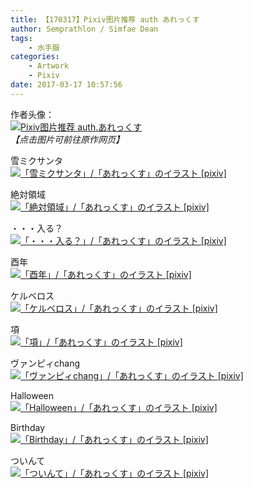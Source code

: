 ```yaml
---
title: 【170317】Pixiv图片推荐 auth あれっくす
author: Semprathlon / Simfae Dean
tags:
	- 水手服
categories:
	- Artwork
	- Pixiv
date: 2017-03-17 10:57:56
---
```

作者头像：<br />[<img src="/blog/uploads/2017/03/12158368_7fc387623116ff880f3c713738fe4766_170.jpg" alt="Pixiv图片推荐 auth.あれっくす"/>](http://www.pixiv.net/member.php?id=585981)<br /><em>【点击图片可前往原作网页】</em>

雪ミクサンタ<br />[<img width="1500" height="1500" style="display:none;" data-src="http://i3.pixiv.net/img-original/img/2016/12/25/01/01/12/60537542_p0.jpg" src="/blog/uploads/2017/03/60537542_p0.jpg" alt="「雪ミクサンタ」/「あれっくす」のイラスト [pixiv]"/><img src="/blog/uploads/2017/03/60537542_p0_master1200.jpg" alt="「雪ミクサンタ」/「あれっくす」のイラスト [pixiv]"/>](http://www.pixiv.net/member_illust.php?illust_id=60537542&amp;mode=medium)<br />
<!--more-->

絶対領域<br />[<img width="1062" height="1500" style="display:none;" data-src="http://i4.pixiv.net/img-original/img/2017/02/17/00/46/26/61493851_p0.jpg" src="/blog/uploads/2017/03/61493851_p0.jpg" alt="「絶対領域」/「あれっくす」のイラスト [pixiv]"/><img src="/blog/uploads/2017/03/61493851_p0_master1200.jpg" alt="「絶対領域」/「あれっくす」のイラスト [pixiv]"/>](http://www.pixiv.net/member_illust.php?illust_id=61493851&amp;mode=medium)<br />

・・・入る？<br />[<img width="1062" height="1500" style="display:none;" data-src="http://i2.pixiv.net/img-original/img/2017/02/02/22/58/05/61244877_p0.jpg" src="/blog/uploads/2017/03/61244877_p0.jpg" alt="「・・・入る？」/「あれっくす」のイラスト [pixiv]"/><img src="/blog/uploads/2017/03/61244877_p0_master1200.jpg" alt="「・・・入る？」/「あれっくす」のイラスト [pixiv]"/>](http://www.pixiv.net/member_illust.php?illust_id=61244877&amp;mode=medium)<br />

酉年<br />[<img width="2149" height="1800" style="display:none;" data-src="http://i4.pixiv.net/img-original/img/2017/01/15/13/43/23/60947827_p0.jpg" src="/blog/uploads/2017/03/60947827_p0.jpg" alt="「酉年」/「あれっくす」のイラスト [pixiv]"/><img src="/blog/uploads/2017/03/60947827_p0_master1200.jpg" alt="「酉年」/「あれっくす」のイラスト [pixiv]"/>](http://www.pixiv.net/member_illust.php?illust_id=60947827&amp;mode=medium)<br />

ケルベロス<br />[<img width="1062" height="1500" style="display:none;" data-src="http://i3.pixiv.net/img-original/img/2016/09/18/00/31/57/59035554_p0.jpg" src="/blog/uploads/2017/03/59035554_p0.jpg" alt="「ケルベロス」/「あれっくす」のイラスト [pixiv]"/><img src="/blog/uploads/2017/03/59035554_p0_master1200.jpg" alt="「ケルベロス」/「あれっくす」のイラスト [pixiv]"/>](http://www.pixiv.net/member_illust.php?illust_id=59035554&amp;mode=medium)<br />

項<br />[<img width="1062" height="1500" style="display:none;" data-src="http://i4.pixiv.net/img-original/img/2016/09/13/12/23/34/58959975_p0.jpg" src="/blog/uploads/2017/03/58959975_p0.jpg" alt="「項」/「あれっくす」のイラスト [pixiv]"/><img src="/blog/uploads/2017/03/58959975_p0_master1200.jpg" alt="「項」/「あれっくす」のイラスト [pixiv]"/>](http://www.pixiv.net/member_illust.php?illust_id=58959975&amp;mode=medium)<br />

ヴァンピィchang<br />[<img width="1062" height="1500" style="display:none;" data-src="http://i1.pixiv.net/img-original/img/2016/09/10/00/52/46/58899328_p0.jpg" src="/blog/uploads/2017/03/58899328_p0.jpg" alt="「ヴァンピィchang」/「あれっくす」のイラスト [pixiv]"/><img src="/blog/uploads/2017/03/58899328_p0_master1200.jpg" alt="「ヴァンピィchang」/「あれっくす」のイラスト [pixiv]"/>](http://www.pixiv.net/member_illust.php?illust_id=58899328&amp;mode=medium)<br />

Halloween<br />[<img width="1415" height="2000" style="display:none;" data-src="http://i3.pixiv.net/img-original/img/2015/10/31/20/30/21/53305790_p0.jpg" src="/blog/uploads/2017/03/53305790_p0.jpg" alt="「Halloween」/「あれっくす」のイラスト [pixiv]"/><img src="/blog/uploads/2017/03/53305790_p0_master1200.jpg" alt="「Halloween」/「あれっくす」のイラスト [pixiv]"/>](http://www.pixiv.net/member_illust.php?illust_id=53305790&amp;mode=medium)<br />

Birthday<br />[<img width="2507" height="3000" style="display:none;" data-src="http://i4.pixiv.net/img-original/img/2015/08/31/15/39/32/52292639_p0.jpg" src="/blog/uploads/2017/03/52292639_p0.jpg" alt="「Birthday」/「あれっくす」のイラスト [pixiv]"/><img src="/blog/uploads/2017/03/52292639_p0_master1200.jpg" alt="「Birthday」/「あれっくす」のイラスト [pixiv]"/>](http://www.pixiv.net/member_illust.php?illust_id=52292639&amp;mode=medium)<br />

ついんて<br />[<img width="1061" height="1500" style="display:none;" data-src="http://i4.pixiv.net/img-original/img/2015/05/05/17/24/17/50212547_p0.jpg" src="/blog/uploads/2017/03/50212547_p0.jpg" alt="「ついんて」/「あれっくす」のイラスト [pixiv]"/><img src="/blog/uploads/2017/03/50212547_p0_master1200.jpg" alt="「ついんて」/「あれっくす」のイラスト [pixiv]"/>](http://www.pixiv.net/member_illust.php?illust_id=50212547&amp;mode=medium)<br />